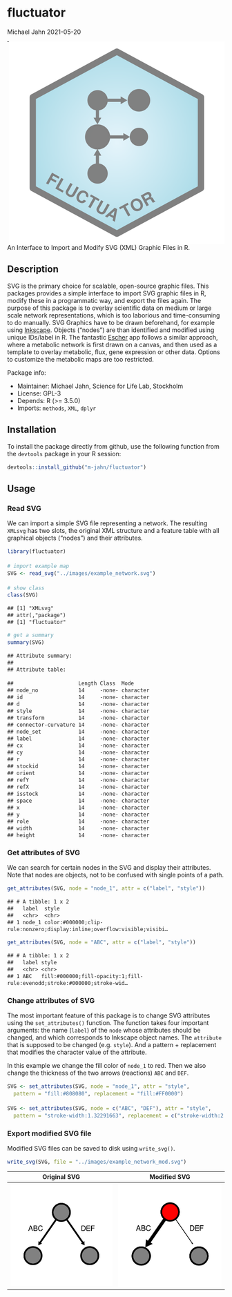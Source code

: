 fluctuator
================
Michael Jahn
2021-05-20

<!-- include logo-->

<img src="images/logo.png" align="right" />

-----

An Interface to Import and Modify SVG (XML) Graphic Files in R.

## Description

SVG is the primary choice for scalable, open-source graphic files. This
packages provides a simple interface to import SVG graphic files in R,
modify these in a programmatic way, and export the files again. The
purpose of this package is to overlay scientific data on medium or large
scale network representations, which is too laborious and time-consuming
to do manually. SVG Graphics have to be drawn beforehand, for example
using [Inkscape](https://inkscape.org/). Objects (“nodes”) are than
identified and modified using unique IDs/label in R. The fantastic
[Escher](https://escher.github.io/#/) app follows a similar approach,
where a metabolic network is first drawn on a canvas, and then used as a
template to overlay metabolic, flux, gene expression or other data.
Options to customize the metabolic maps are too restricted.

Package info:

  - Maintainer: Michael Jahn, Science for Life Lab, Stockholm
  - License: GPL-3
  - Depends: R (\>= 3.5.0)
  - Imports: `methods`, `XML`, `dplyr`

## Installation

To install the package directly from github, use the following function
from the `devtools` package in your R session:

``` r
devtools::install_github("m-jahn/fluctuator")
```

## Usage

### Read SVG

We can import a simple SVG file representing a network. The resulting
`XMLsvg` has two slots, the original XML structure and a feature table
with all graphical objects (“nodes”) and their attributes.

``` r
library(fluctuator)

# import example map
SVG <- read_svg("../images/example_network.svg")

# show class
class(SVG)
```

    ## [1] "XMLsvg"
    ## attr(,"package")
    ## [1] "fluctuator"

``` r
# get a summary
summary(SVG)
```

    ## Attribute summary:
    ## 
    ## Attribute table:

    ##                     Length Class  Mode     
    ## node_no             14     -none- character
    ## id                  14     -none- character
    ## d                   14     -none- character
    ## style               14     -none- character
    ## transform           14     -none- character
    ## connector-curvature 14     -none- character
    ## node_set            14     -none- character
    ## label               14     -none- character
    ## cx                  14     -none- character
    ## cy                  14     -none- character
    ## r                   14     -none- character
    ## stockid             14     -none- character
    ## orient              14     -none- character
    ## refY                14     -none- character
    ## refX                14     -none- character
    ## isstock             14     -none- character
    ## space               14     -none- character
    ## x                   14     -none- character
    ## y                   14     -none- character
    ## role                14     -none- character
    ## width               14     -none- character
    ## height              14     -none- character

### Get attributes of SVG

We can search for certain nodes in the SVG and display their attributes.
Note that nodes are objects, not to be confused with single points of a
path.

``` r
get_attributes(SVG, node = "node_1", attr = c("label", "style"))
```

    ## # A tibble: 1 x 2
    ##   label  style                                                                  
    ##   <chr>  <chr>                                                                  
    ## 1 node_1 color:#000000;clip-rule:nonzero;display:inline;overflow:visible;visibi…

``` r
get_attributes(SVG, node = "ABC", attr = c("label", "style"))
```

    ## # A tibble: 1 x 2
    ##   label style                                                                   
    ##   <chr> <chr>                                                                   
    ## 1 ABC   fill:#000000;fill-opacity:1;fill-rule:evenodd;stroke:#000000;stroke-wid…

### Change attributes of SVG

The most important feature of this package is to change SVG attributes
using the `set_attributes()` function. The function takes four important
arguments: the name (`label`) of the `node` whose attributes should be
changed, and which corresponds to Inkscape object names. The `attribute`
that is supposed to be changed (e.g. `style`). And a pattern +
replacement that modifies the character value of the attribute.

In this example we change the fill color of `node_1` to red. Then we
also change the thickness of the two arrows (reactions) `ABC` and `DEF`.

``` r
SVG <- set_attributes(SVG, node = "node_1", attr = "style",
  pattern = "fill:#808080", replacement = "fill:#FF0000")

SVG <- set_attributes(SVG, node = c("ABC", "DEF"), attr = "style",
  pattern = "stroke-width:1.32291663", replacement = c("stroke-width:2.5", "stroke-width:0.5"))
```

### Export modified SVG file

Modified SVG files can be saved to disk using `write_svg()`.

``` r
write_svg(SVG, file = "../images/example_network_mod.svg")
```

|            Original SVG            |              Modified SVG              |
| :--------------------------------: | :------------------------------------: |
| ![](images/example_network.png) | ![](images/example_network_mod.png) |

<!-- ### Real world example -->
